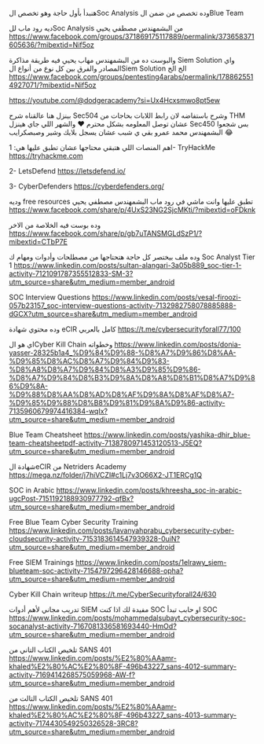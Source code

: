 هنبدأ بأول حاجة وهو تخصص الSoc Analysis وده تخصص من ضمن الBlue Team

ديه رود ماب للSoc Analysis من البشمهندس مصطفي يحيي
https://www.facebook.com/groups/371869175117889/permalink/373658371605636/?mibextid=Nif5oz

والبوست ده من البشمهندس مهاب يحيي فيه طريقة مذاكرة Siem Solution واي المصادر والفرق بين كل نوع من أنواع الSiem Solution الخ الخ
https://www.facebook.com/groups/pentesting4arabs/permalink/1788625514927071/?mibextid=Nif5oz

https://youtube.com/@dodgeracademy?si=Ux4Hcxsmwo8pt5ew

بينزل هنا عالقناه شرح Sec504 وشرح باستفاضه لان رابط اللابات بحاجات من THM عشان توصل المعلومه بشكل محترم ❤ والشهر اللي جاي هينزل Sec450 بس شجعوا البشمهندس محمد عمرو بقي ي شبب عشان يسجل بلايك وشير وصبصكرايب 😂

اهم المنصات اللي هتبقي محتاجها عشان تطبق عليها هي:
1- TryHackMe
https://tryhackme.com

2- LetsDefend
https://letsdefend.io/

3- CyberDefenders
https://cyberdefenders.org/

وديه free resources تطبق عليها وانت ماشي في رود ماب البشمهندس مصطفي يحيي
https://www.facebook.com/share/p/4UxS23NG2SjcMKti/?mibextid=oFDknk

وده بوست فيه الخلاصة من الاخر
https://www.facebook.com/share/p/gb7uTANSMGLdSzP1/?mibextid=CTbP7E

وده ملف بيختصر كل حاجة هتحتاجها من مصطلحات وأدوات ومهام ك Soc Analyst Tier 1
https://www.linkedin.com/posts/sultan-alangari-3a05b889_soc-tier-1-activity-7121091787355512833-SM-3?utm_source=share&utm_medium=member_android

SOC Interview Questions
https://www.linkedin.com/posts/vesal-firoozi-057b23157_soc-interview-questions-activity-7132982758078885888-dGCX?utm_source=share&utm_medium=member_android

وده محتوي شهادة eCIR كامل بالعربي
https://t.me/cybersecurityforall77/100

اي هو الCyber Kill Chain وخطواته
https://www.linkedin.com/posts/donia-yasser-28325b1a4_%D9%84%D9%88-%D8%A7%D9%86%D8%AA-%D9%85%D8%AC%D8%A7%D9%84%D9%83-%D8%A8%D8%A7%D9%84%D8%A3%D9%85%D9%86-%D8%A7%D9%84%D8%B3%D9%8A%D8%A8%D8%B1%D8%A7%D9%86%D9%8A-%D9%88%D8%AA%D8%AD%D8%AF%D9%8A%D8%AF%D8%A7-%D9%85%D9%88%D8%B8%D9%81%D9%8A%D9%86-activity-7135960679974416384-wqIx?utm_source=share&utm_medium=member_android

Blue Team Cheatsheet
https://www.linkedin.com/posts/yashika-dhir_blue-team-cheatsheetpdf-activity-7138780971453120513-J5EQ?utm_source=share&utm_medium=member_android

شهادة الeCIR من Netriders Academy 
https://mega.nz/folder/j7hiVCZI#c1Lj7v3O66X2-JT1ERCg1Q

SOC in Arabic
https://www.linkedin.com/posts/khreesha_soc-in-arabic-ugcPost-7151192188930977792-qfBx?utm_source=share&utm_medium=member_android

Free Blue Team Cyber Security Training
https://www.linkedin.com/posts/lavanyahprabu_cybersecurity-cyber-cloudsecurity-activity-7153183614547939328-0uiN?utm_source=share&utm_medium=member_android

Free SIEM Trainings
https://www.linkedin.com/posts/1elrawy_siem-blueteam-soc-activity-7154797296428146688-opha?utm_source=share&utm_medium=member_android

Cyber Kill Chain writeup
https://t.me/CyberSecurityforall24/630

تدريب مجاني لأهم أدوات SIEM مفيدة لك اذا كنت SOC او حابب تبدأ SOC
https://www.linkedin.com/posts/mohammedalsubayt_cybersecurity-soc-socanalyst-activity-7167081336581693440-HmOd?utm_source=share&utm_medium=member_android

تلخيص الكتاب التاني من SANS 401
https://www.linkedin.com/posts/%E2%80%AAamr-khaled%E2%80%AC%E2%80%8F-496b43227_sans-4012-summary-activity-7169414268575059968-AW-f?utm_source=share&utm_medium=member_android

تلخيص الكتاب التالت من SANS 401
https://www.linkedin.com/posts/%E2%80%AAamr-khaled%E2%80%AC%E2%80%8F-496b43227_sans-4013-summary-activity-7174430549250326528-3RC8?utm_source=share&utm_medium=member_android
